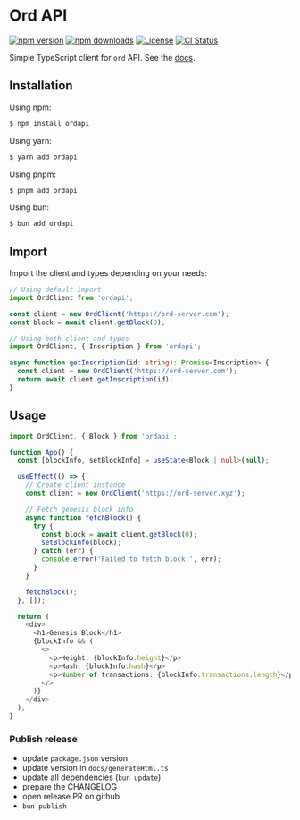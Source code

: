 # Ord API

[![npm version](https://img.shields.io/npm/v/ordapi.svg)](https://www.npmjs.com/package/ordapi)
[![npm downloads](https://img.shields.io/npm/dm/ordapi.svg)](https://www.npmjs.com/package/ordapi)
[![License](https://img.shields.io/npm/l/ordapi.svg)](https://github.com/raphjaph/ordapi/blob/master/LICENSE)
[![CI Status](https://github.com/raphjaph/ordapi/workflows/CI/badge.svg)](https://github.com/raphjaph/ordapi/actions)

Simple TypeScript client for `ord` API.
See the [docs](https://docs.ordinals.com/guides/api).

## Installation

Using npm:

```bash
$ npm install ordapi
```

Using yarn:

```bash
$ yarn add ordapi
```

Using pnpm:

```bash
$ pnpm add ordapi
```

Using bun:

```bash
$ bun add ordapi
```

## Import

Import the client and types depending on your needs:

```typescript
// Using default import
import OrdClient from 'ordapi';

const client = new OrdClient('https://ord-server.com');
const block = await client.getBlock(0);
```

```typescript
// Using both client and types
import OrdClient, { Inscription } from 'ordapi';

async function getInscription(id: string): Promise<Inscription> {
  const client = new OrdClient('https://ord-server.com');
  return await client.getInscription(id);
}
```

## Usage

```typescript
import OrdClient, { Block } from 'ordapi';

function App() {
  const [blockInfo, setBlockInfo] = useState<Block | null>(null);

  useEffect(() => {
    // Create client instance
    const client = new OrdClient('https://ord-server.xyz');

    // Fetch genesis block info
    async function fetchBlock() {
      try {
        const block = await client.getBlock(0);
        setBlockInfo(block);
      } catch (err) {
        console.error('Failed to fetch block:', err);
      }
    }

    fetchBlock();
  }, []);

  return (
    <div>
      <h1>Genesis Block</h1>
      {blockInfo && (
        <>
          <p>Height: {blockInfo.height}</p>
          <p>Hash: {blockInfo.hash}</p>
          <p>Number of transactions: {blockInfo.transactions.length}</p>
        </>
      )}
    </div>
  );
}
```

### Publish release

- update `package.json` version
- update version in `docs/generateHtml.ts`
- update all dependencies (`bun update`)
- prepare the CHANGELOG
- open release PR on github 
- `bun publish`
